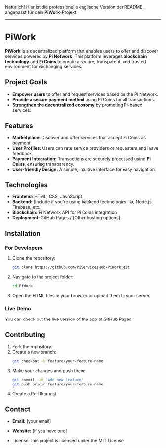 Natürlich! Hier ist die professionelle englische Version der README, angepasst für dein **PiWork**-Projekt:

---

# **PiWork**

**PiWork** is a decentralized platform that enables users to offer and discover services powered by **Pi Network**. This platform leverages **blockchain technology** and **Pi Coins** to create a secure, transparent, and trusted environment for exchanging services.

## **Project Goals**

- **Empower users** to offer and request services based on the Pi Network.
- **Provide a secure payment method** using Pi Coins for all transactions.
- **Strengthen the decentralized economy** by promoting Pi-based services.

## **Features**

- **Marketplace:** Discover and offer services that accept Pi Coins as payment.
- **User Profiles:** Users can rate service providers or requesters and leave feedback.
- **Payment Integration:** Transactions are securely processed using **Pi Coins**, ensuring transparency.
- **User-friendly Design:** A simple, intuitive interface for easy navigation.

## **Technologies**

- **Frontend:** HTML, CSS, JavaScript
- **Backend:** [Include if you're using backend technologies like Node.js, Firebase, etc.]
- **Blockchain:** Pi Network API for Pi Coins integration
- **Deployment:** GitHub Pages / [Other hosting options]

## **Installation**

### **For Developers**

1. Clone the repository:
   ```bash
   git clone https://github.com/PiServicesHub/PiWork.git
   ```
2. Navigate to the project folder:
   ```bash
   cd PiWork
   ```
3. Open the HTML files in your browser or upload them to your server.

### **Live Demo**

You can check out the live version of the app at [GitHub Pages](https://username.github.io/PiWork).

## **Contributing**

1. Fork the repository.
2. Create a new branch:
   ```bash
   git checkout -b feature/your-feature-name
   ```
3. Make your changes and push them:
   ```bash
   git commit -am 'Add new feature'
   git push origin feature/your-feature-name
   ```
4. Create a Pull Request.

## **Contact**

- **Email:** [your email]
- **Website:** [if you have one]

- License
This project is licensed under the MIT License.

